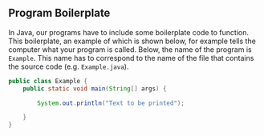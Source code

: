 ## Program Boilerplate

In Java, our programs have to include some boilerplate code to function. This boilerplate, an example of which is shown below, for example tells the computer what your program is called. Below, the name of the program is `Example`. This name has to correspond to the name of the file that contains the source code (e.g. `Example.java`).

```java
public class Example {
    public static void main(String[] args) {

        System.out.println("Text to be printed");

    }
}
```